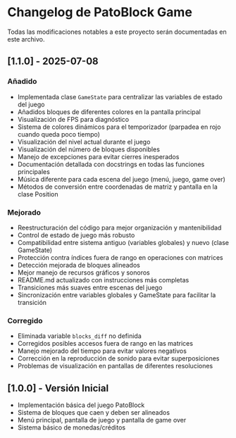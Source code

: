 # Changelog de PatoBlock Game

Todas las modificaciones notables a este proyecto serán documentadas en este archivo.

## [1.1.0] - 2025-07-08

### Añadido
- Implementada clase `GameState` para centralizar las variables de estado del juego
- Añadidos bloques de diferentes colores en la pantalla principal
- Visualización de FPS para diagnóstico
- Sistema de colores dinámicos para el temporizador (parpadea en rojo cuando queda poco tiempo)
- Visualización del nivel actual durante el juego
- Visualización del número de bloques disponibles
- Manejo de excepciones para evitar cierres inesperados
- Documentación detallada con docstrings en todas las funciones principales
- Música diferente para cada escena del juego (menú, juego, game over)
- Métodos de conversión entre coordenadas de matriz y pantalla en la clase Position

### Mejorado
- Reestructuración del código para mejor organización y mantenibilidad
- Control de estado de juego más robusto
- Compatibilidad entre sistema antiguo (variables globales) y nuevo (clase GameState)
- Protección contra índices fuera de rango en operaciones con matrices
- Detección mejorada de bloques alineados
- Mejor manejo de recursos gráficos y sonoros
- README.md actualizado con instrucciones más completas
- Transiciones más suaves entre escenas del juego
- Sincronización entre variables globales y GameState para facilitar la transición

### Corregido
- Eliminada variable `blocks_diff` no definida
- Corregidos posibles accesos fuera de rango en las matrices
- Manejo mejorado del tiempo para evitar valores negativos
- Corrección en la reproducción de sonido para evitar superposiciones
- Problemas de visualización en pantallas de diferentes resoluciones

## [1.0.0] - Versión Inicial

- Implementación básica del juego PatoBlock
- Sistema de bloques que caen y deben ser alineados
- Menú principal, pantalla de juego y pantalla de game over
- Sistema básico de monedas/créditos

